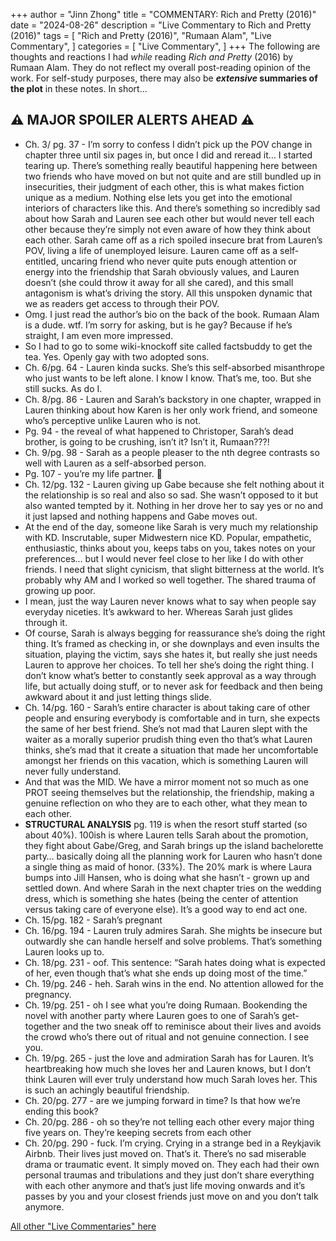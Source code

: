 +++
author = "Jinn Zhong"
title = "COMMENTARY: Rich and Pretty (2016)"
date = "2024-08-26"
description = "Live Commentary to Rich and Pretty (2016)"
tags = [
    "Rich and Pretty (2016)",
    "Rumaan Alam",
    "Live Commentary",
]
categories = [
    "Live Commentary",
]
+++
The following are thoughts and reactions I had _while_ reading _Rich and Pretty_ (2016) by Rumaan Alam. They do not reflect my overall post-reading opinion of the work. For self-study purposes, there may also be **_extensive_ summaries of the plot** in these notes. In short...

## :warning: **MAJOR SPOILER ALERTS AHEAD** :warning:

* Ch. 3/ pg. 37 - I’m sorry to confess I didn’t pick up the POV change in chapter three until six pages in, but once I did and reread it… I started tearing up. There’s something really beautiful happening here between two friends who have moved on but not quite and are still bundled up in insecurities, their judgment of each other, this is what makes fiction unique as a medium. Nothing else lets you get into the emotional interiors of characters like this. And there’s something so incredibly sad about how Sarah and Lauren see each other but would never tell each other because they’re simply not even aware of how they think about each other. Sarah came off as a rich spoiled insecure brat from Lauren’s POV, living a life of unemployed leisure. Lauren came off as a self-entitled, uncaring friend who never quite puts enough attention or energy into the friendship that Sarah obviously values, and Lauren doesn’t (she could throw it away for all she cared), and this small antagonism is what’s driving the story. All this unspoken dynamic that we as readers get access to through their POV.
* Omg. I just read the author’s bio on the back of the book. Rumaan Alam is a dude. wtf. I’m sorry for asking, but is he gay? Because if he’s straight, I am even more impressed. 
* So I had to go to some wiki-knockoff site called factsbuddy to get the tea. Yes. Openly gay with two adopted sons.
* Ch. 6/pg. 64 - Lauren kinda sucks. She’s this self-absorbed misanthrope who just wants to be left alone. I know I know. That’s me, too. But she still sucks. As do I.
* Ch. 8/pg. 86 - Lauren and Sarah’s backstory in one chapter, wrapped in Lauren thinking about how Karen is her only work friend, and someone who’s perceptive unlike Lauren who is not.
* Pg. 94 - the reveal of what happened to Christoper, Sarah’s dead brother, is going to be crushing, isn’t it? Isn’t it, Rumaan???!
* Ch. 9/pg. 98 - Sarah as a people pleaser to the nth degree contrasts so well with Lauren as a self-absorbed person.
* Pg. 107 - you’re my life partner. 🥲
* Ch. 12/pg. 132 - Lauren giving up Gabe because she felt nothing about it the relationship is so real and also so sad. She wasn’t opposed to it but also wanted tempted by it. Nothing in her drove her to say yes or no and it just lapsed and nothing happens and Gabe moves out. 
* At the end of the day, someone like Sarah is very much my relationship with KD. Inscrutable, super Midwestern nice KD. Popular, empathetic, enthusiastic, thinks about you, keeps tabs on you, takes notes on your preferences… but I would never feel close to her like I do with other friends. I need that slight cynicism, that slight bitterness at the world. It’s probably why AM and I worked so well together. The shared trauma of growing up poor. 
* I mean, just the way Lauren never knows what to say when people say everyday niceties. It’s awkward to her. Whereas Sarah just glides through it.
* Of course, Sarah is always begging for reassurance she’s doing the right thing. It’s framed as checking in, or she downplays and even insults the situation, playing the victim, says she hates it, but really she just needs Lauren to approve her choices. To tell her she’s doing the right thing. I don’t know what’s better to constantly seek approval as a way through life, but actually doing stuff, or to never ask for feedback and then being awkward about it and just letting things slide.
* Ch. 14/pg. 160 - Sarah’s entire character is about taking care of other people and ensuring everybody is comfortable and in turn, she expects the same of her best friend. She’s not mad that Lauren slept with the waiter as a morally superior prudish thing even tho that’s what Lauren thinks, she’s mad that it create a situation that made her uncomfortable amongst her friends on this vacation, which is something Lauren will never fully understand.
* And that was the MID. We have a mirror moment not so much as one PROT seeing themselves but the relationship, the friendship, making a genuine reflection on who they are to each other, what they mean to each other.
* **STRUCTURAL ANALYSIS** pg. 119 is when the resort stuff started (so about 40%). 100ish is where Lauren tells Sarah about the promotion, they fight about Gabe/Greg, and Sarah brings up the island bachelorette party… basically doing all the planning work for Lauren who hasn’t done a single thing as maid of honor. (33%).  The 20% mark is where Laura bumps into Jill Hansen, who is doing what she hasn’t - grown up and settled down. And where Sarah in the next chapter tries on the wedding dress, which is something she hates (being the center of attention versus taking care of everyone else). It’s a good way to end act one.
* Ch. 15/pg. 182 - Sarah’s pregnant 
* Ch. 16/pg. 194 - Lauren truly admires Sarah. She mights be insecure but outwardly she can handle herself and solve problems. That’s something Lauren looks up to.
* Ch. 18/pg. 231 - oof. This sentence: “Sarah hates doing what is expected of her, even though that’s what she ends up doing most of the time.”
* Ch. 19/pg. 246 - heh. Sarah wins in the end. No attention allowed for the pregnancy.
* Ch. 19/pg. 251 - oh I see what you’re doing Rumaan. Bookending the novel with another party where Lauren goes to one of Sarah’s get-together and the two sneak off to reminisce about their lives and avoids the crowd who’s there out of ritual and not genuine connection. I see you.
* Ch. 19/pg. 265 - just the love and admiration Sarah has for Lauren. It’s heartbreaking how much she loves her and Lauren knows, but I don’t think Lauren will ever truly understand how much Sarah loves her. This is such an achingly beautiful friendship.
* Ch. 20/pg. 277 - are we jumping forward in time? Is that how we’re ending this book?
* Ch. 20/pg. 286 - oh so they’re not telling each other every major thing five years on. They’re keeping secrets from each other
* Ch. 20/pg. 290 - fuck. I’m crying. Crying in a strange bed in a Reykjavik Airbnb. Their lives just moved on. That’s it. There’s no sad miserable drama or traumatic event. It simply moved on. They each had their own personal traumas and tribulations and they just don’t share everything with each other anymore and that’s just life moving onwards and it’s passes by you and your closest friends just move on and you don’t talk anymore.

[All other "Live Commentaries" here](https://journal.jinnzhong.com/categories/live-commentary/)
